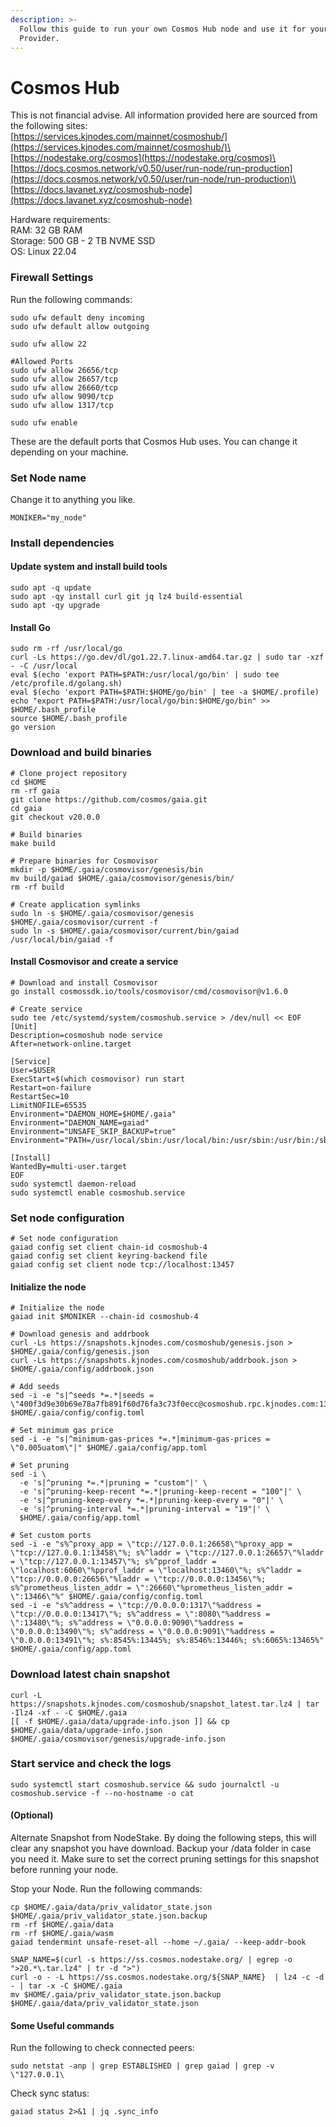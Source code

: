 ```yaml
---
description: >-
  Follow this guide to run your own Cosmos Hub node and use it for your Lava
  Provider.
---
```


# Cosmos Hub

This is not financial advise. All information provided here are sourced from the following sites:\
[https://services.kjnodes.com/mainnet/cosmoshub/](https://services.kjnodes.com/mainnet/cosmoshub/)\
[https://nodestake.org/cosmos](https://nodestake.org/cosmos)\
[https://docs.cosmos.network/v0.50/user/run-node/run-production](https://docs.cosmos.network/v0.50/user/run-node/run-production)\
[https://docs.lavanet.xyz/cosmoshub-node](https://docs.lavanet.xyz/cosmoshub-node)

Hardware requirements:\
RAM: 32 GB RAM\
Storage: 500 GB - 2 TB NVME SSD\
OS: Linux 22.04

### Firewall Settings

Run the following commands:

```
sudo ufw default deny incoming
sudo ufw default allow outgoing

sudo ufw allow 22

#Allowed Ports
sudo ufw allow 26656/tcp
sudo ufw allow 26657/tcp
sudo ufw allow 26660/tcp
sudo ufw allow 9090/tcp
sudo ufw allow 1317/tcp

sudo ufw enable

```

These are the default ports that Cosmos Hub uses. You can change it depending on your machine.

### Set Node name

Change it to anything you like.

```
MONIKER="my_node"
```

### Install dependencies <a href="#install-dependencies" id="install-dependencies"></a>

#### **Update system and install build tools**

```
sudo apt -q update
sudo apt -qy install curl git jq lz4 build-essential
sudo apt -qy upgrade
```

#### **Install Go**

```
sudo rm -rf /usr/local/go
curl -Ls https://go.dev/dl/go1.22.7.linux-amd64.tar.gz | sudo tar -xzf - -C /usr/local
eval $(echo 'export PATH=$PATH:/usr/local/go/bin' | sudo tee /etc/profile.d/golang.sh)
eval $(echo 'export PATH=$PATH:$HOME/go/bin' | tee -a $HOME/.profile)
echo "export PATH=$PATH:/usr/local/go/bin:$HOME/go/bin" >> $HOME/.bash_profile
source $HOME/.bash_profile
go version
```

### Download and build binaries <a href="#download-and-build-binaries" id="download-and-build-binaries"></a>

```
# Clone project repository
cd $HOME
rm -rf gaia
git clone https://github.com/cosmos/gaia.git
cd gaia
git checkout v20.0.0

# Build binaries
make build

# Prepare binaries for Cosmovisor
mkdir -p $HOME/.gaia/cosmovisor/genesis/bin
mv build/gaiad $HOME/.gaia/cosmovisor/genesis/bin/
rm -rf build

# Create application symlinks
sudo ln -s $HOME/.gaia/cosmovisor/genesis $HOME/.gaia/cosmovisor/current -f
sudo ln -s $HOME/.gaia/cosmovisor/current/bin/gaiad /usr/local/bin/gaiad -f
```

#### Install Cosmovisor and create a service <a href="#install-cosmovisor-and-create-a-service" id="install-cosmovisor-and-create-a-service"></a>

```
# Download and install Cosmovisor
go install cosmossdk.io/tools/cosmovisor/cmd/cosmovisor@v1.6.0

# Create service
sudo tee /etc/systemd/system/cosmoshub.service > /dev/null << EOF
[Unit]
Description=cosmoshub node service
After=network-online.target

[Service]
User=$USER
ExecStart=$(which cosmovisor) run start
Restart=on-failure
RestartSec=10
LimitNOFILE=65535
Environment="DAEMON_HOME=$HOME/.gaia"
Environment="DAEMON_NAME=gaiad"
Environment="UNSAFE_SKIP_BACKUP=true"
Environment="PATH=/usr/local/sbin:/usr/local/bin:/usr/sbin:/usr/bin:/sbin:/bin:/usr/games:/usr/local/games:/snap/bin:$HOME/.gaia/cosmovisor/current/bin"

[Install]
WantedBy=multi-user.target
EOF
sudo systemctl daemon-reload
sudo systemctl enable cosmoshub.service
```

### Set node configuration <a href="#set-node-configuration" id="set-node-configuration"></a>

```
# Set node configuration
gaiad config set client chain-id cosmoshub-4
gaiad config set client keyring-backend file
gaiad config set client node tcp://localhost:13457
```

#### Initialize the node <a href="#initialize-the-node" id="initialize-the-node"></a>

```
# Initialize the node
gaiad init $MONIKER --chain-id cosmoshub-4

# Download genesis and addrbook
curl -Ls https://snapshots.kjnodes.com/cosmoshub/genesis.json > $HOME/.gaia/config/genesis.json
curl -Ls https://snapshots.kjnodes.com/cosmoshub/addrbook.json > $HOME/.gaia/config/addrbook.json

# Add seeds
sed -i -e "s|^seeds *=.*|seeds = \"400f3d9e30b69e78a7fb891f60d76fa3c73f0ecc@cosmoshub.rpc.kjnodes.com:13459\"|" $HOME/.gaia/config/config.toml

# Set minimum gas price
sed -i -e "s|^minimum-gas-prices *=.*|minimum-gas-prices = \"0.005uatom\"|" $HOME/.gaia/config/app.toml

# Set pruning
sed -i \
  -e 's|^pruning *=.*|pruning = "custom"|' \
  -e 's|^pruning-keep-recent *=.*|pruning-keep-recent = "100"|' \
  -e 's|^pruning-keep-every *=.*|pruning-keep-every = "0"|' \
  -e 's|^pruning-interval *=.*|pruning-interval = "19"|' \
  $HOME/.gaia/config/app.toml

# Set custom ports
sed -i -e "s%^proxy_app = \"tcp://127.0.0.1:26658\"%proxy_app = \"tcp://127.0.0.1:13458\"%; s%^laddr = \"tcp://127.0.0.1:26657\"%laddr = \"tcp://127.0.0.1:13457\"%; s%^pprof_laddr = \"localhost:6060\"%pprof_laddr = \"localhost:13460\"%; s%^laddr = \"tcp://0.0.0.0:26656\"%laddr = \"tcp://0.0.0.0:13456\"%; s%^prometheus_listen_addr = \":26660\"%prometheus_listen_addr = \":13466\"%" $HOME/.gaia/config/config.toml
sed -i -e "s%^address = \"tcp://0.0.0.0:1317\"%address = \"tcp://0.0.0.0:13417\"%; s%^address = \":8080\"%address = \":13480\"%; s%^address = \"0.0.0.0:9090\"%address = \"0.0.0.0:13490\"%; s%^address = \"0.0.0.0:9091\"%address = \"0.0.0.0:13491\"%; s%:8545%:13445%; s%:8546%:13446%; s%:6065%:13465%" $HOME/.gaia/config/app.toml
```

### Download latest chain snapshot <a href="#download-latest-chain-snapshot" id="download-latest-chain-snapshot"></a>

```
curl -L https://snapshots.kjnodes.com/cosmoshub/snapshot_latest.tar.lz4 | tar -Ilz4 -xf - -C $HOME/.gaia
[[ -f $HOME/.gaia/data/upgrade-info.json ]] && cp $HOME/.gaia/data/upgrade-info.json $HOME/.gaia/cosmovisor/genesis/upgrade-info.json
```

### Start service and check the logs <a href="#start-service-and-check-the-logs" id="start-service-and-check-the-logs"></a>

```
sudo systemctl start cosmoshub.service && sudo journalctl -u cosmoshub.service -f --no-hostname -o cat
```

#### (Optional)

Alternate Snapshot from NodeStake. By doing the following steps, this will clear any snapshot you have download. Backup your /data folder in case you need it. Make sure to set the correct pruning settings for this snapshot before running your node.

Stop your Node. Run the following commands:

```
cp $HOME/.gaia/data/priv_validator_state.json $HOME/.gaia/priv_validator_state.json.backup
rm -rf $HOME/.gaia/data
rm -rf $HOME/.gaia/wasm
gaiad tendermint unsafe-reset-all --home ~/.gaia/ --keep-addr-book
```

```
SNAP_NAME=$(curl -s https://ss.cosmos.nodestake.org/ | egrep -o ">20.*\.tar.lz4" | tr -d ">")
curl -o - -L https://ss.cosmos.nodestake.org/${SNAP_NAME}  | lz4 -c -d - | tar -x -C $HOME/.gaia
mv $HOME/.gaia/priv_validator_state.json.backup $HOME/.gaia/data/priv_validator_state.json
```

#### Some Useful commands

Run the following to check connected peers:

```
sudo netstat -anp | grep ESTABLISHED | grep gaiad | grep -v \"127.0.0.1\
```

Check sync status:

```
gaiad status 2>&1 | jq .sync_info
```
